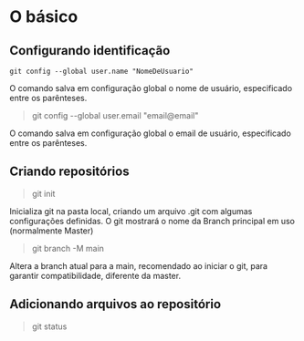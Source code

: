# O básico
## Configurando identificação
`git config --global user.name "NomeDeUsuario"`
 
O comando salva em configuração global o nome de usuário, especificado entre os parênteses.

> git config --global user.email "email@email"

O comando salva em configuração global o email de usuário, especificado entre os parênteses.
## Criando repositórios 
> git init 

Inicializa git na pasta local, criando um arquivo .git com algumas configurações definidas. O git mostrará o nome da Branch principal em uso (normalmente Master)

>git branch -M main

Altera a branch atual para a main, recomendado ao iniciar o git, para garantir compatibilidade, diferente da master.

## Adicionando arquivos ao repositório
> git status
